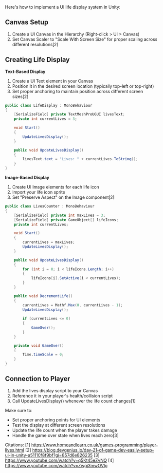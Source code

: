 Here's how to implement a UI life display system in Unity:

## Canvas Setup
1. Create a UI Canvas in the Hierarchy (Right-click > UI > Canvas)
2. Set Canvas Scaler to "Scale With Screen Size" for proper scaling across different resolutions[2]

## Creating Life Display

**Text-Based Display**
1. Create a UI Text element in your Canvas
2. Position it in the desired screen location (typically top-left or top-right)
3. Set proper anchoring to maintain position across different screen sizes[2]

```csharp
public class LifeDisplay : MonoBehaviour
{
    [SerializeField] private TextMeshProUGUI livesText;
    private int currentLives = 3;

    void Start()
    {
        UpdateLivesDisplay();
    }

    public void UpdateLivesDisplay()
    {
        livesText.text = "Lives: " + currentLives.ToString();
    }
}
```

**Image-Based Display**
1. Create UI Image elements for each life icon
2. Import your life icon sprite
3. Set "Preserve Aspect" on the Image component[2]

```csharp
public class LivesCounter : MonoBehaviour
{
    [SerializeField] private int maxLives = 3;
    [SerializeField] private GameObject[] lifeIcons;
    private int currentLives;

    void Start()
    {
        currentLives = maxLives;
        UpdateLivesDisplay();
    }

    public void UpdateLivesDisplay()
    {
        for (int i = 0; i < lifeIcons.Length; i++)
        {
            lifeIcons[i].SetActive(i < currentLives);
        }
    }

    public void DecrementLife()
    {
        currentLives = Mathf.Max(0, currentLives - 1);
        UpdateLivesDisplay();
        
        if (currentLives <= 0)
        {
            GameOver();
        }
    }

    private void GameOver()
    {
        Time.timeScale = 0;
    }
}
```

## Connection to Player
1. Add the lives display script to your Canvas
2. Reference it in your player's health/collision script
3. Call UpdateLivesDisplay() whenever the life count changes[1]

Make sure to:
- Set proper anchoring points for UI elements
- Test the display at different screen resolutions
- Update the life count when the player takes damage
- Handle the game over state when lives reach zero[3]

Citations:
[1] https://www.homeandlearn.co.uk/games-programming/player-lives.html
[2] https://blog.devgenius.io/day-21-of-game-dev-easily-setup-ui-in-unity-a51110f8f9bf?gi=857d6e826235
[3] https://www.youtube.com/watch?v=q5Kt45eZvNQ
[4] https://www.youtube.com/watch?v=Zwgj3mwOVlg
